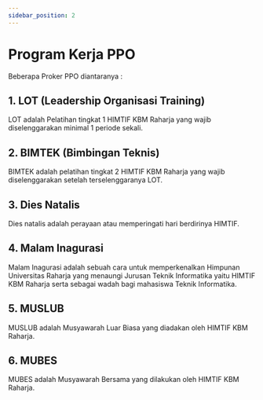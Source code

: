 ```yaml
---
sidebar_position: 2
---
```


# Program Kerja PPO

Beberapa Proker PPO diantaranya :

## 1. LOT (Leadership Organisasi Training)

LOT adalah Pelatihan tingkat 1 HIMTIF KBM Raharja yang wajib diselenggarakan minimal 1 periode sekali.

## 2. BIMTEK (Bimbingan Teknis)

BIMTEK adalah pelatihan tingkat 2 HIMTIF KBM Raharja yang wajib diselenggarakan setelah terselenggaranya LOT.

## 3. Dies Natalis

Dies natalis adalah perayaan atau memperingati hari berdirinya HIMTIF.

## 4. Malam Inagurasi

Malam Inagurasi adalah sebuah cara untuk memperkenalkan Himpunan Universitas Raharja yang menaungi Jurusan Teknik Informatika yaitu HIMTIF KBM Raharja serta sebagai wadah bagi mahasiswa Teknik Informatika.

## 5. MUSLUB

MUSLUB adalah Musyawarah Luar Biasa yang diadakan oleh HIMTIF KBM Raharja.

## 6. MUBES

MUBES adalah Musyawarah Bersama yang dilakukan oleh HIMTIF KBM Raharja.
